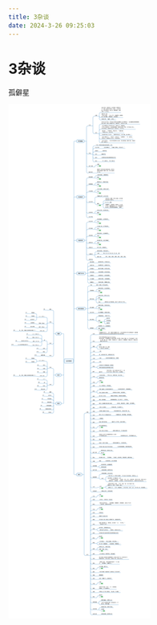 ```yaml
---
title: 3杂谈
date: 2024-3-26 09:25:03
---
```


# 3杂谈

孤僻星

​![北天药宗](assets/北天药宗-20240324004406-gon2nid.png)​

‍
